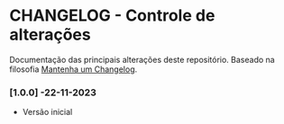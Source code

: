 # CHANGELOG - Controle de alterações

Documentação das principais alterações deste repositório.
Baseado na filosofia [Mantenha um Changelog](https://keepachangelog.com/pt-BR/1.0.0/).

### [1.0.0] -22-11-2023

- Versão inicial